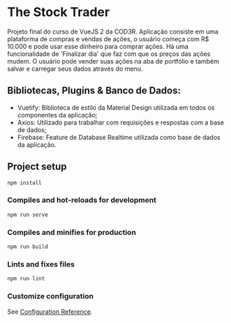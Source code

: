 # The Stock Trader
  Projeto final do curso de VueJS 2 da COD3R. Aplicação consiste em uma plataforma de compras e vendas de ações, o usuário começa com R$ 10.000 e pode usar esse dinheiro para comprar ações. Há uma funcionalidade de 'Finalizar dia' que faz com que os preços das ações mudem. O usuário pode vender suas ações na aba de portfólio e também salvar e carregar seus dados através do menu.
  
 ## Bibliotecas, Plugins & Banco de Dados:
 - Vuetify: Biblioteca de estilo da Material Design utilizada em todos os componentes da aplicação;
 - Axios: Utilizado para trabalhar com requisições e respostas com a base de dados;
 - Firebase: Feature de Database Realtime utilizada como base de dados da aplicação.
 
## Project setup
```
npm install
```

### Compiles and hot-reloads for development
```
npm run serve
```

### Compiles and minifies for production
```
npm run build
```

### Lints and fixes files
```
npm run lint
```

### Customize configuration
See [Configuration Reference](https://cli.vuejs.org/config/).
